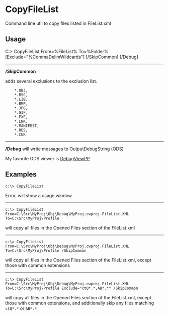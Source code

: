 # CopyFileList
Command line util to copy files listed in FileList.xml 

Usage
------
C:\> CopyFileList From=%FileList% To=%Folder% [Exclude="%CommaDelimWildcards"] [/SkipCommon] [/Debug]


---
**/SkipCommon**

adds several exclusions to the exclusion list. 
```'*.ICO,
    *.OBJ,
    *.RSC,
    *.LIB,
    *.BMP,
    *.JPG,
    *.GIF,
    *.EXE,
    *.LNK,
    *.MANIFEST,
    *.RES,
    *.CUR
```

---
**/Debug**
will write messages to OutputDebugString (ODS)

My favorite ODS viewer is [DebugViewPP](https://github.com/CobaltFusion/DebugViewPP)

Examples
---------
```c:\> CopyFileList```

Error, will show a usage window

---


```c:\> CopyFileList From=C:\Src\MyProj\Obj\Debug\MyProj.cwproj.FileList.XML  To=C:\Src\MyProj\Profile```

will copy all files in the Opened Files section of the FileList.xml

---


```c:\> CopyFileList From=C:\Src\MyProj\Obj\Debug\MyProj.cwproj.FileList.XML  To=C:\Src\MyProj\Profile /SkipCommon```

will copy all files in the Opened Files section of the FileList.xml, except those with common extensions

---


```c:\> CopyFileList From=C:\Src\MyProj\Obj\Debug\MyProj.cwproj.FileList.XML  To=C:\Src\MyProj\Profile Exclude="ctQ*.*,AB*.*" /SkipCommon```

will copy all files in the Opened Files section of the FileList.xml, except those with common extensions, and additionally skip any files matching `ctQ*.*` or `AB*.*`

